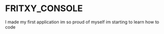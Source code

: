 # FRITXY_CONSOLE
I made my first application im so proud of myself im starting to learn how to code
